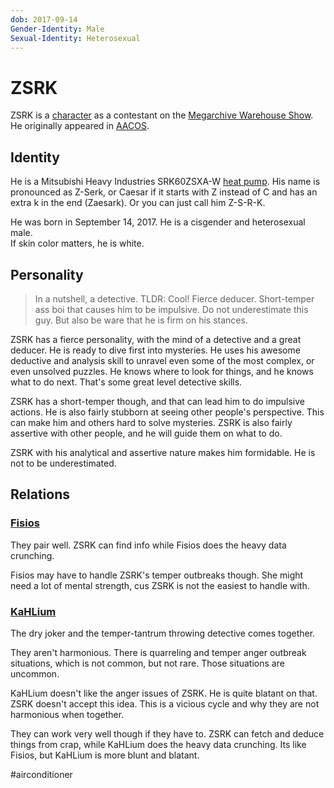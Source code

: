 ```yaml
---
dob: 2017-09-14
Gender-Identity: Male
Sexual-Identity: Heterosexual
---
```

# ZSRK

ZSRK is a [character](Characters.md) as a contestant on the [Megarchive Warehouse Show](../../../Megarchive%20Warehouse%20Show/Megarchive%20Warehouse%20Show.md). He originally appeared in [AACOS](../../../Megarchive%20Warehouse%20Show/AACOS.md).

## Identity
He is a Mitsubishi Heavy Industries SRK60ZSXA-W [heat pump](../../Species/Air%20Conditioners.md). His name is pronounced as Z-Serk, or Caesar if it starts with Z instead of C and has an extra k in the end (Zaesark). Or you can just call him Z-S-R-K.

He was born in September 14, 2017. He is a cisgender and heterosexual male.  
If skin color matters, he is white.

## Personality

> In a nutshell, a detective.
> TLDR: Cool! Fierce deducer. Short-temper ass boi that causes him to be impulsive. Do not underestimate this guy. But also be ware that he is firm on his stances.

ZSRK has a fierce personality, with the mind of a detective and a great deducer. He is ready to dive first into mysteries. He uses his awesome deductive and analysis skill to unravel even some of the most complex, or even unsolved puzzles. He knows where to look for things, and he knows what to do next. That's some great level detective skills.

ZSRK has a short-temper though, and that can lead him to do impulsive actions. He is also fairly stubborn at seeing other people's perspective. This can make him and others hard to solve mysteries. ZSRK is also fairly assertive with other people, and he will guide them on what to do.

ZSRK with his analytical and assertive nature makes him formidable. He is not to be underestimated.

## Relations

### [Fisios](Fisios.md)
They pair well. ZSRK can find info while Fisios does the heavy data crunching.

Fisios may have to handle ZSRK's temper outbreaks though. She might need a lot of mental strength, cus ZSRK is not the easiest to handle with.

### [KaHLium](KaHLium.md)
The dry joker and the temper-tantrum throwing detective comes together.

They aren't harmonious. There is quarreling and temper anger outbreak situations, which is not common, but not rare. Those situations are uncommon.

KaHLium doesn't like the anger issues of ZSRK. He is quite blatant on that. ZSRK doesn't accept this idea. This is a vicious cycle and why they are not harmonious when together.

They can work very well though if they have to. ZSRK can fetch and deduce things from crap, while KaHLium does the heavy data crunching. Its like Fisios, but KaHLium is more blunt and blatant.

#airconditioner 
